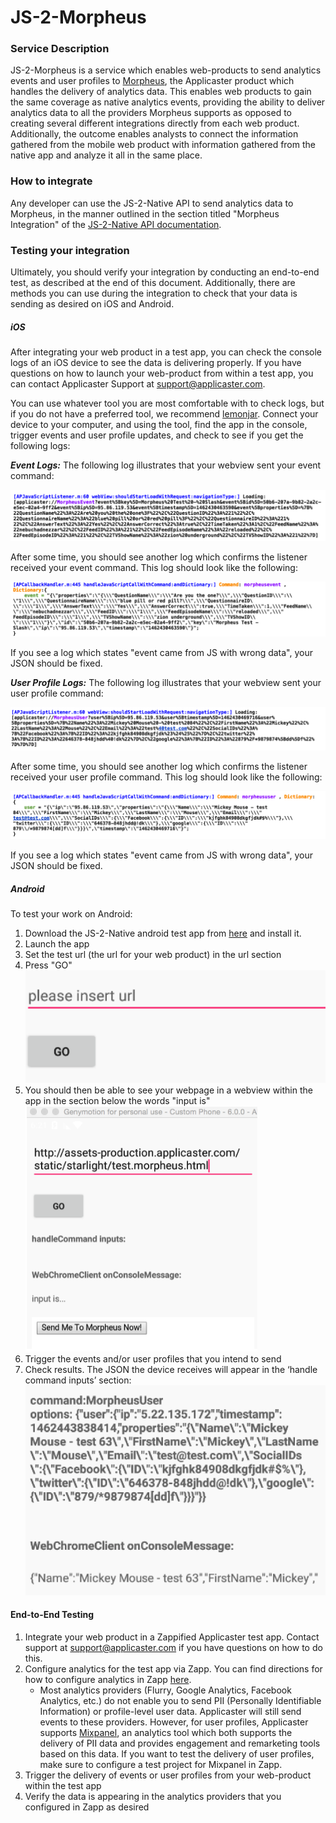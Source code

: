# JS-2-Morpheus

### Service Description

JS-2-Morpheus is a service which enables web-products to send analytics events and user profiles to [Morpheus](http://developer.applicaster.com/docs/internal/morpheus_release_notes), the Applicaster product which handles the delivery of analytics data. This enables web products to gain the same coverage as native analytics events, providing the ability to deliver analytics data to all the providers Morpheus supports as opposed to creating several different integrations directly from each web product. Additionally, the outcome enables analysts to connect the information gathered from the mobile web product with information gathered from the native app and analyze it all in the same place.

### How to integrate

Any developer can use the JS-2-Native API to send analytics data to Morpheus, in the manner outlined in the section titled "Morpheus Integration" of the [JS-2-Native API documentation](http://developer.applicaster.com/docs/public/js2native).

### Testing your integration

Ultimately, you should verify your integration by conducting an end-to-end test, as described at the end of this document. Additionally, there are methods you can use during the integration to check that your data is sending as desired on iOS and Android.

##### iOS

After integrating your web product in a test app, you can check the console logs of an iOS device to see the data is delivering properly. If you have questions on how to launch your web-product from within a test app, you can contact Applicaster Support at support@applicaster.com. 

You can use whatever tool you are most comfortable with to check logs, but if you do not have a preferred tool, we recommend [lemonjar](http://lemonjar.com/iosconsole/). Connect your device to your computer, and using the tool, find the app in the console, trigger events and user profile updates, and check to see if you get the following logs:


***Event Logs:***
The following log illustrates that your webview sent your event command:

![ios-eventlog-1](./ios-eventlog-1.png)

After some time, you should see another log which confirms the listener received your event command. This log should look like the following:

![ios-eventlog-2](./ios-eventlog-2.png)

If you see a log which states "event came from JS with wrong data", your JSON should be fixed.

***User Profile Logs:***
The following log illustrates that your webview sent your user profile command:

![ios-userlog-1](./ios-userlog-1.png)

After some time, you should see another log which confirms the listener received your user profile command. This log should look like the following:

![ios-userlog-2](./ios-userlog-2.png)

If you see a log which states "event came from JS with wrong data", your JSON should be fixed.

##### Android

To test your work on Android:
1. Download the JS-2-Native android test app from [here](https://drive.google.com/file/d/0B7vFqC6jIBcYamdUT1p0N1Y5aU0/view) and install it.
2. Launch the app
3. Set the test url (the url for your web product) in the url section
4. Press "GO" 
![android-ss1](./android-ss1.png)
5. You should then be able to see your webpage in a webview within the app in the section below the words "input is"
![android-ss2](./android-ss2.png) 
6. Trigger the events and/or user profiles that you intend to send
7. Check results. The JSON the device receives will appear in the ‘handle command inputs’ section:
![android-ss3](./android-ss3.png)


#### End-to-End Testing

1. Integrate your web product in a Zappified Applicaster test app. Contact support at support@applicaster.com if you have questions on how to do this.
2. Configure analytics for the test app via Zapp. You can find directions for how to configure analytics in Zapp [here](https://applicaster.zendesk.com/hc/en-us/articles/206419186).
    * Most analytics providers (Flurry, Google Analytics, Facebook Analytics, etc.) do not enable you to send PII (Personally Identifiable Information) or profile-level user data. Applicaster will still send events to these providers. However, for user profiles, Applicaster supports [Mixpanel](https://mixpanel.com/), an analytics tool which both supports the delivery of PII data and provides engagement and remarketing tools based on this data. If you want to test the delivery of user profiles, make sure to configure a test project for Mixpanel in Zapp. 
3. Trigger the delivery of events or user profiles from your web-product within the test app
4. Verify the data is appearing in the analytics providers that you configured in Zapp as desired



